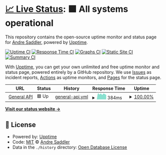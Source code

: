 # [📈 Live Status](https://Rehkloos.github.io/api-status): <!--live status--> **🟩 All systems operational**

This repository contains the open-source uptime monitor and status page for [Andre Saddler](rehkloos.com), powered by [Upptime](https://github.com/upptime/upptime).

[![Uptime CI](https://github.com/Rehkloos/api-status/workflows/Uptime%20CI/badge.svg)](https://github.com/Rehkloos/api-status/actions?query=workflow%3A%22Uptime+CI%22)
[![Response Time CI](https://github.com/Rehkloos/api-status/workflows/Response%20Time%20CI/badge.svg)](https://github.com/Rehkloos/api-status/actions?query=workflow%3A%22Response+Time+CI%22)
[![Graphs CI](https://github.com/Rehkloos/api-status/workflows/Graphs%20CI/badge.svg)](https://github.com/Rehkloos/api-status/actions?query=workflow%3A%22Graphs+CI%22)
[![Static Site CI](https://github.com/Rehkloos/api-status/workflows/Static%20Site%20CI/badge.svg)](https://github.com/Rehkloos/api-status/actions?query=workflow%3A%22Static+Site+CI%22)
[![Summary CI](https://github.com/Rehkloos/api-status/workflows/Summary%20CI/badge.svg)](https://github.com/Rehkloos/api-status/actions?query=workflow%3A%22Summary+CI%22)

With [Upptime](https://upptime.js.org), you can get your own unlimited and free uptime monitor and status page, powered entirely by a GitHub repository. We use [Issues](https://github.com/Rehkloos/api-status/issues) as incident reports, [Actions](https://github.com/Rehkloos/api-status/actions) as uptime monitors, and [Pages](https://Rehkloos.github.io/api-status) for the status page.

<!--start: status pages-->
<!-- This summary is generated by Upptime (https://github.com/upptime/upptime) -->
<!-- Do not edit this manually, your changes will be overwritten -->
<!-- prettier-ignore -->
| URL | Status | History | Response Time | Uptime |
| --- | ------ | ------- | ------------- | ------ |
| <img alt="" src="https://favicons.githubusercontent.com/api.rehkloos.com" height="13"> [General API](https://api.rehkloos.com) | 🟩 Up | [general-api.yml](https://github.com/Rehkloos/api-status/commits/HEAD/history/general-api.yml) | <details><summary><img alt="Response time graph" src="./graphs/general-api/response-time-week.png" height="20"> 384ms</summary><br><a href="https://Rehkloos.github.io/api-status/history/general-api"><img alt="Response time 384" src="https://img.shields.io/endpoint?url=https%3A%2F%2Fraw.githubusercontent.com%2FRehkloos%2Fapi-status%2FHEAD%2Fapi%2Fgeneral-api%2Fresponse-time.json"></a><br><a href="https://Rehkloos.github.io/api-status/history/general-api"><img alt="24-hour response time 384" src="https://img.shields.io/endpoint?url=https%3A%2F%2Fraw.githubusercontent.com%2FRehkloos%2Fapi-status%2FHEAD%2Fapi%2Fgeneral-api%2Fresponse-time-day.json"></a><br><a href="https://Rehkloos.github.io/api-status/history/general-api"><img alt="7-day response time 384" src="https://img.shields.io/endpoint?url=https%3A%2F%2Fraw.githubusercontent.com%2FRehkloos%2Fapi-status%2FHEAD%2Fapi%2Fgeneral-api%2Fresponse-time-week.json"></a><br><a href="https://Rehkloos.github.io/api-status/history/general-api"><img alt="30-day response time 384" src="https://img.shields.io/endpoint?url=https%3A%2F%2Fraw.githubusercontent.com%2FRehkloos%2Fapi-status%2FHEAD%2Fapi%2Fgeneral-api%2Fresponse-time-month.json"></a><br><a href="https://Rehkloos.github.io/api-status/history/general-api"><img alt="1-year response time 384" src="https://img.shields.io/endpoint?url=https%3A%2F%2Fraw.githubusercontent.com%2FRehkloos%2Fapi-status%2FHEAD%2Fapi%2Fgeneral-api%2Fresponse-time-year.json"></a></details> | <details><summary><a href="https://Rehkloos.github.io/api-status/history/general-api">100.00%</a></summary><a href="https://Rehkloos.github.io/api-status/history/general-api"><img alt="All-time uptime 100.00%" src="https://img.shields.io/endpoint?url=https%3A%2F%2Fraw.githubusercontent.com%2FRehkloos%2Fapi-status%2FHEAD%2Fapi%2Fgeneral-api%2Fuptime.json"></a><br><a href="https://Rehkloos.github.io/api-status/history/general-api"><img alt="24-hour uptime 100.00%" src="https://img.shields.io/endpoint?url=https%3A%2F%2Fraw.githubusercontent.com%2FRehkloos%2Fapi-status%2FHEAD%2Fapi%2Fgeneral-api%2Fuptime-day.json"></a><br><a href="https://Rehkloos.github.io/api-status/history/general-api"><img alt="7-day uptime 100.00%" src="https://img.shields.io/endpoint?url=https%3A%2F%2Fraw.githubusercontent.com%2FRehkloos%2Fapi-status%2FHEAD%2Fapi%2Fgeneral-api%2Fuptime-week.json"></a><br><a href="https://Rehkloos.github.io/api-status/history/general-api"><img alt="30-day uptime 100.00%" src="https://img.shields.io/endpoint?url=https%3A%2F%2Fraw.githubusercontent.com%2FRehkloos%2Fapi-status%2FHEAD%2Fapi%2Fgeneral-api%2Fuptime-month.json"></a><br><a href="https://Rehkloos.github.io/api-status/history/general-api"><img alt="1-year uptime 100.00%" src="https://img.shields.io/endpoint?url=https%3A%2F%2Fraw.githubusercontent.com%2FRehkloos%2Fapi-status%2FHEAD%2Fapi%2Fgeneral-api%2Fuptime-year.json"></a></details>

<!--end: status pages-->

[**Visit our status website →**](https://Rehkloos.github.io/api-status)

## 📄 License

- Powered by: [Upptime](https://github.com/upptime/upptime)
- Code: [MIT](./LICENSE) © [Andre Saddler](rehkloos.com)
- Data in the `./history` directory: [Open Database License](https://opendatacommons.org/licenses/odbl/1-0/)
